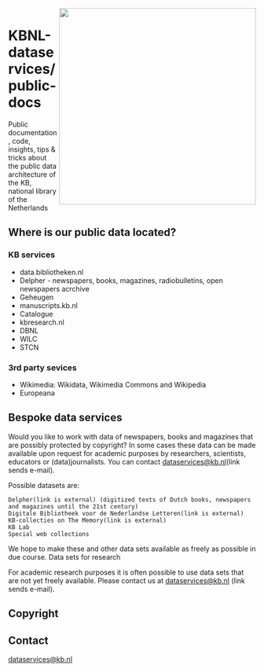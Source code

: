 <image src="images/logos/KB_Nationale-Bibliotheek_Logo_RGB-Zwart-EN.jpg" width="400" align="right"/>

# KBNL-dataservices/public-docs

Public documentation, code, insights, tips & tricks about the public data architecture of the KB, national library of the Netherlands 

## Where is our public data located?
### KB services
- data.bibliotheken.nl
- Delpher - newspapers, books, magazines, radiobulletins, open newspapers acrchive
- Geheugen
- manuscripts.kb.nl
- Catalogue
- kbresearch.nl
- DBNL
- WILC
- STCN

### 3rd party sevices
- Wikimedia: Wikidata, Wikimedia Commons and Wikipedia
- Europeana

## Bespoke data services
Would you like to work with data of newspapers, books and magazines that are possibly protected by copyright? In some cases these data can be made available upon request for academic purposes by researchers, scientists, educators or (data)journalists. You can contact dataservices@kb.nl(link sends e-mail).

Possible datasets are:

    Delpher(link is external) (digitized texts of Dutch books, newspapers and magazines until the 21st century)
    Digitale Bibliotheek voor de Nederlandse Letteren(link is external)
    KB-collecties on The Memory(link is external)
    KB Lab
    Special web collections 

We hope to make these and other data sets available as freely as possible in due course.
Data sets for research

For academic research purposes it is often possible to use data sets that are not yet freely available. Please contact us at dataservices@kb.nl (link sends e-mail).


## Copyright

## Contact
 dataservices@kb.nl
